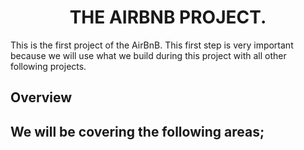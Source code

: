 <h1 align="center">THE AIRBNB PROJECT.</h1>
<p1>This is the first project of the AirBnB.</p1>
<p2>This first step is very important because we will use what we build during this project with all other following projects.</p2>

<h2>Overview<h2>
<p1>We will be covering the following areas;</p1>
